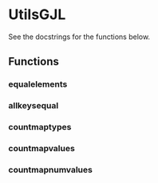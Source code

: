 # UtilsGJL

See the docstrings for the functions below.

## Functions

### equalelements

### allkeysequal

### countmaptypes

### countmapvalues

### countmapnumvalues
